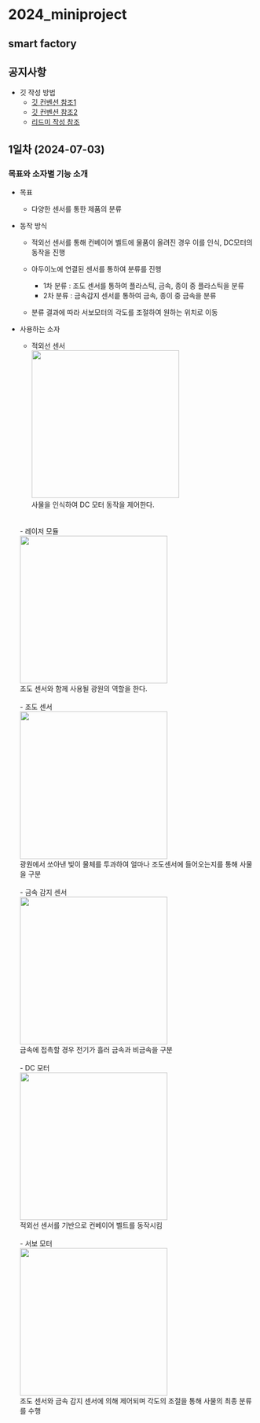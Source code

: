 # 2024_miniproject
  ## smart factory

## 공지사항
- 깃 작성 방법
  - [깃 컨벤션 참조1](https://velog.io/@shin6403/Git-git-%EC%BB%A4%EB%B0%8B-%EC%BB%A8%EB%B2%A4%EC%85%98-%EC%84%A4%EC%A0%95%ED%95%98%EA%B8%B0)
  - [깃 컨벤션 참조2](https://hyunjun.kr/21)
  - [리드미 작성 참조](https://annajin.tistory.com/189)

## 1일차 (2024-07-03)
### 목표와 소자별 기능 소개
- 목표 
  - 다양한 센서를 통한 제품의 분류

- 동작 방식
  - 적외선 센서를 통해 컨베이어 벨트에 물품이 올려진 경우 이를 인식, DC모터의 동작을 진행
  
  - 아두이노에 연결된 센서를 통하여 분류를 진행
    - 1차 분류 : 조도 센서를 통하여 플라스틱, 금속, 종이 중 플라스틱을 분류
    - 2차 분류 : 금속감지 센서릍 통하여 금속, 종이 중 금속을 분류

  - 분류 결과에 따라 서보모터의 각도를 조절하여 원하는 위치로 이동

- 사용하는 소자
  - 적외선 센서<br>
  <img src="https://raw.githubusercontent.com/c9yu/Smart-Factory/dev/imgs/img001.jpg"  width="300" height="300"/><br>
  사물을 인식하여 DC 모터 동작을 제어한다.
  <br>
  <br>
  - 레이저 모듈<br>
  <img src="https://raw.githubusercontent.com/c9yu/Smart-Factory/dev/imgs/img003.jpg"  width="300" height="300"/><br> 
  조도 센서와 함께 사용될 광원의 역할을 한다.
  <br>
  <br>
  - 조도 센서<br>
  <img src="https://raw.githubusercontent.com/c9yu/Smart-Factory/dev/imgs/img002.jpg"  width="300" height="300"/><br>
  광원에서 쏘아낸 빛이 물체를 투과하여 얼마나 조도센서에 들어오는지를 통해 사물을 구분
  <br>
  <br>
  - 금속 감지 센서<br>
  <img src="https://raw.githubusercontent.com/c9yu/Smart-Factory/dev/imgs/img004.jpg"  width="300" height="300"/><br>   
  금속에 접촉할 경우 전기가 흘러 금속과 비금속을 구분
  <br>
  <br>
  - DC 모터<br>
  <img src="https://raw.githubusercontent.com/c9yu/Smart-Factory/dev/imgs/img005.jpg"  width="300" height="300"/><br>
  적외선 센서를 기반으로 컨베이어 벨트를 동작시킴
  <br>
  <br>
  - 서보 모터<br>
  <img src="https://raw.githubusercontent.com/c9yu/Smart-Factory/dev/imgs/img006.jpg"  width="300" height="300"/><br>   
  조도 센서와 금속 감지 센서에 의해 제어되며 각도의 조절을 통해 사물의 최종 분류를 수행<br>

